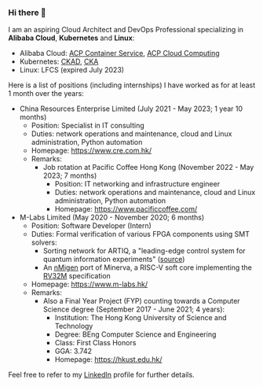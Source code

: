### Hi there 👋

I am an aspiring Cloud Architect and DevOps Professional specializing in **Alibaba Cloud**, **Kubernetes** and **Linux**:

- Alibaba Cloud: [ACP Container Service](https://xuecdn2.aliyunedu.net/img_59375c77ec0159168e867107963cb662.jpg), [ACP Cloud Computing](https://xuecdn2.aliyunedu.net/img_4846465a20f8ed1a4df7d2569e337a58.png)
- Kubernetes: [CKAD](https://www.credly.com/badges/79459ccf-e0ee-4d83-9bee-35722a5394cd), [CKA](https://www.credly.com/badges/eaaa3375-6beb-402a-a751-f29b8499cd30)
- Linux: LFCS (expired July 2023)

Here is a list of positions (including internships) I have worked as for at least 1 month over the years:

- China Resources Enterprise Limited (July 2021 - May 2023; 1 year 10 months)
  - Position: Specialist in IT consulting
  - Duties: network operations and maintenance, cloud and Linux administration, Python automation
  - Homepage: https://www.cre.com.hk/
  - Remarks:
    - Job rotation at Pacific Coffee Hong Kong (November 2022 - May 2023; 7 months)
      - Position: IT networking and infrastructure engineer
      - Duties: network operations and maintenance, cloud and Linux administration, Python automation
      - Homepage: https://www.pacificcoffee.com/
- M-Labs Limited (May 2020 - November 2020; 6 months)
  - Position: Software Developer (Intern)
  - Duties: Formal verification of various FPGA components using SMT solvers:
    - Sorting network for ARTIQ, a "leading-edge control system for quantum information experiments" \([source](http://www.m-labs.hk/experiment-control/artiq/)\)
    - An [nMigen](http://www.m-labs.hk/gateware/nmigen/) port of Minerva, a RISC-V soft core implementing the [RV32M](https://msyksphinz-self.github.io/riscv-isadoc/html/rvm.html) specification
  - Homepage: https://www.m-labs.hk/
  - Remarks:
    - Also a Final Year Project (FYP) counting towards a Computer Science degree (September 2017 - June 2021; 4 years):
      - Institution: The Hong Kong University of Science and Technology
      - Degree: BEng Computer Science and Engineering
      - Class: First Class Honors
      - GGA: 3.742
      - Homepage: https://hkust.edu.hk/

Feel free to refer to my [LinkedIn](https://www.linkedin.com/in/donaldsebleung/) profile for further details.

<!--
**DonaldKellett/DonaldKellett** is a ✨ _special_ ✨ repository because its `README.md` (this file) appears on your GitHub profile.

Here are some ideas to get you started:

- 🔭 I’m currently working on ...
- 🌱 I’m currently learning ...
- 👯 I’m looking to collaborate on ...
- 🤔 I’m looking for help with ...
- 💬 Ask me about ...
- 📫 How to reach me: ...
- 😄 Pronouns: ...
- ⚡ Fun fact: ...
-->
